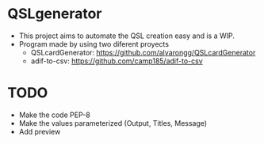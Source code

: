 # QSLgenerator
- This project aims to automate the QSL creation easy and is a WIP.
- Program made by using two diferent proyects 
  - QSLcardGenerator: https://github.com/alvarongg/QSLcardGenerator
  - adif-to-csv: https://github.com/camp185/adif-to-csv

# TODO
- Make the code PEP-8
- Make the values parameterized (Output, Titles, Message)
- Add preview

